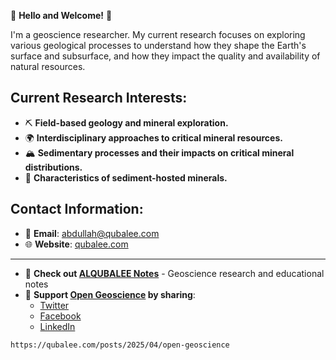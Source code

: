 🌟 **Hello and Welcome!** 🌟

I'm a geoscience researcher. My current research focuses on exploring various geological processes to understand how they shape the Earth's surface and subsurface, and how they impact the quality and availability of natural resources.

## **Current Research Interests**:

- ⛏️ **Field-based geology and mineral exploration.**
- 🌍 **Interdisciplinary approaches to critical mineral resources.**
- 🏔️ **Sedimentary processes and their impacts on critical mineral distributions.**
- 💎 **Characteristics of sediment-hosted minerals.**

## **Contact Information**:

- 📧 **Email**: [abdullah@qubalee.com](mailto:abdullah@qubalee.com)
- 🌐 **Website**: [qubalee.com](http://qubalee.com)

____
- 📝 **Check out [ALQUBALEE Notes](https://qubalee.com/)** - Geoscience research and educational notes
- 🙌 **Support [Open Geoscience](https://qubalee.com/posts/2025/04/open-geoscience) by sharing**: 
  - [Twitter](https://twitter.com/share?url=https://qubalee.com/posts/2025/04/open-geoscience) 
  - [Facebook](https://www.facebook.com/sharer/sharer.php?u=https://qubalee.com/posts/2025/04/open-geoscience) 
  - [LinkedIn](https://www.linkedin.com/sharing/share-offsite/?url=https://qubalee.com/posts/2025/04/open-geoscience)
```copy
https://qubalee.com/posts/2025/04/open-geoscience
```
